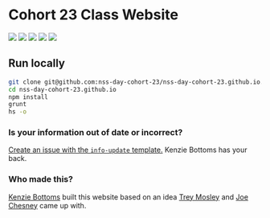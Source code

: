 # Cohort 23 Class Website

![](https://img.shields.io/badge/handlebars-v4.0.11-orange.svg)
![](https://img.shields.io/badge/browserify-v5.3.0-ff69b4.svg)
![](https://img.shields.io/badge/grunt-v1.0.2-yellow.svg)
![](https://img.shields.io/badge/data-static_json-lightgrey.svg)
![](https://img.shields.io/badge/css_framework-bootstrap-5F2C7C.svg)

## Run locally
```bash
git clone git@github.com:nss-day-cohort-23/nss-day-cohort-23.github.io.git
cd nss-day-cohort-23.github.io
npm install
grunt
hs -o
```

### Is your information out of date or incorrect?
[Create an issue with the `info-update` template.](https://github.com/nss-day-cohort-23/nss-day-cohort-23.github.io/issues/new?title=Change%20my%20info&template=info-update.md) Kenzie Bottoms has your back.

### Who made this?
[Kenzie Bottoms](https://github.com/kenziebottoms/) built this website based on an idea [Trey Mosley](https://github.com/iiimosley) and [Joe Chesney](https://github.com/joechesney) came up with.